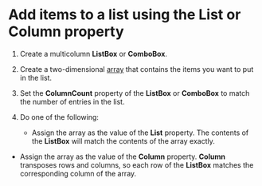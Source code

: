 
# Add items to a list using the List or Column property




1. Create a multicolumn  **ListBox** or **ComboBox**.
    
2. Create a two-dimensional [array](b8bdf64f-5920-1ae9-16d0-b26d09524a30.md) that contains the items you want to put in the list.
    
3. Set the  **ColumnCount** property of the **ListBox** or **ComboBox** to match the number of entries in the list.
    
4. Do one of the following:
    
    
    
      - Assign the array as the value of the  **List** property. The contents of the **ListBox** will match the contents of the array exactly.
    
  - Assign the array as the value of the  **Column** property. **Column** transposes rows and columns, so each row of the **ListBox** matches the corresponding column of the array.
    

    
    




